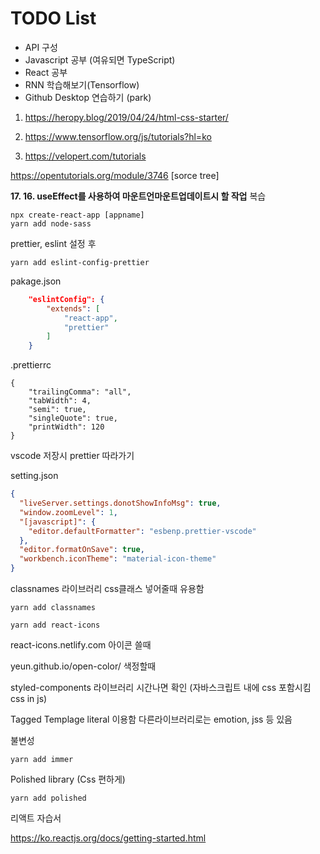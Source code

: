 # TODO List

* API 구성
* Javascript 공부 (여유되면 TypeScript)
* React 공부
* RNN 학습해보기(Tensorflow)
* Github Desktop 연습하기 (park)



1. https://heropy.blog/2019/04/24/html-css-starter/

2. https://www.tensorflow.org/js/tutorials?hl=ko

3. https://velopert.com/tutorials

   

https://opentutorials.org/module/3746 [sorce tree]



**17. 16. useEffect를 사용하여 마운트언마운트업데이트시 할 작업** 복습

```
npx create-react-app [appname]
yarn add node-sass
```

prettier, eslint 설정 후

```
yarn add eslint-config-prettier
```

pakage.json

```json
    "eslintConfig": {
        "extends": [
            "react-app",
            "prettier"
        ]
    }	
```

.prettierrc

```
{
    "trailingComma": "all",
    "tabWidth": 4,
    "semi": true,
    "singleQuote": true,
    "printWidth": 120
}
```

vscode 저장시 prettier 따라가기

setting.json

```json
{
  "liveServer.settings.donotShowInfoMsg": true,
  "window.zoomLevel": 1,
  "[javascript]": {
    "editor.defaultFormatter": "esbenp.prettier-vscode"
  },
  "editor.formatOnSave": true,
  "workbench.iconTheme": "material-icon-theme"
}
```

classnames 라이브러리 css클래스 넣어줄때 유용함

```
yarn add classnames
```

```
yarn add react-icons
```

react-icons.netlify.com 아이콘 쓸때



yeun.github.io/open-color/  색정할때





styled-components 라이브러리 시간나면 확인 (자바스크립트 내에 css 포함시킴 css in js)

Tagged Templage literal 이용함  다른라이브러리로는 emotion, jss 등 있음





불변성

```
yarn add immer
```



Polished library (Css 편하게)

```
yarn add polished
```



리액트 자습서

https://ko.reactjs.org/docs/getting-started.html